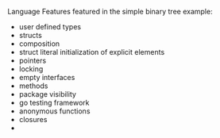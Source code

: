 Language Features featured in the simple binary tree example:

- user defined types
- structs
- composition
- struct literal initialization of explicit elements
- pointers
- locking
- empty interfaces
- methods
- package visibility
- go testing framework
- anonymous functions 
- closures 
-  
